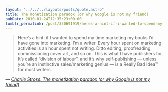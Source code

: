 ```yaml
---
layout: "../../../layouts/posts/quote.astro"
title: The monetization paradox (or why Google is not my friend)
pubDate: 2010-01-24T12:35:23+00:00
tumblr_permalink: /post/350691919/heres-a-hint-if-i-wanted-to-spend-my-time
---
```


> Here&rsquo;s a hint: if I wanted to spend my time marketing my books I&rsquo;d have gone into marketing. I&rsquo;m a writer. Every hour spent on marketing activities is an hour spent not writing. Ditto editing, proofreading, commissioning cover art, and so on. This is what I have publishers for. It&rsquo;s called &ldquo;division of labour&rdquo;, and it&rsquo;s why self-publishing — unless you&rsquo;re an instinctive sales/marketing genius — is a Really Bad Idea™ for most writers.

— <cite>[Charlie Stross, _The monetization paradox (or why Google is not my friend)_](http://www.antipope.org/charlie/blog-static/2010/01/the-monetization-paradox-or-wh.html)</cite>
